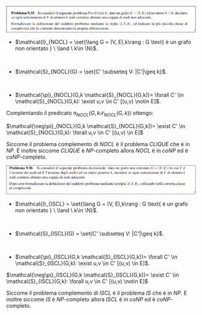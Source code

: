 ![9.35](../Screen/nocl.png)  

+ $\mathcal{I}_{NOCL} = \set{\lang G = (V, E),k\rang : G \text{ è un grafo non orientato } \ \land \ k\in \N}$.
<br>

+ $\mathcal{S}_{NOCL}(G) = \set{C' \subseteq V: |C'|\geq k}$.
<br>

+ $\mathcal{\pi}_{NOCL}(G,k \mathcal{S}_{NOCL}(G,k))= \forall C' \in \mathcal{S}_{NOCL}(G,k): \exist u,v \in C' [(u,v) \notin E]$.    

Complentando il predicato $\mathcal{\pi}_{NOCL}(G,k \mathcal{S}_{NOCL}(G,k))$ ottengo:  

$\mathcal{\neg\pi}_{NOCL}(G,k \mathcal{S}_{NOCL}(G,k))= \exist C' \in \mathcal{S}_{NOCL}(G,k): \forall u,v \in C' [(u,v) \in E]$  

Siccome il problema complemento di $NOCL$ è il problema $CLIQUE$ che è in $NP$. E inoltre siccome $CLIQUE$ è $NP$-completo allora $NOCL$ è in $coNP$ ed è $coNP$-completo.  

![9.36](../Screen/936.png)  

+ $\mathcal{I}_{ISCL} = \set{\lang G = (V, E),k\rang : G \text{ è un grafo non orientato } \ \land \ k\in \N}$.
<br>

+ $\mathcal{S}_{ISCL}(G) = \set{C' \subseteq V: |C'|\geq k}$.
<br>

+ $\mathcal{\pi}_{ISCL}(G,k \mathcal{S}_{ISCL}(G,k))= \forall C' \in \mathcal{S}_{ISCL}(G,k): \exist u,v \in C' [(u,v) \in E]$.    

$\mathcal{\neg\pi}_{ISCL}(G,k \mathcal{S}_{ISCL}(G,k))= \exist C' \in \mathcal{S}_{ISCL}(G,k): \forall u,v \in C' [(u,v) \notin E]$  

Siccome il problema complemento di $ISCL$ è il problema $IS$ che è in $NP$. E inoltre siccome $IS$ è $NP$-completo allora $ISCL$ è in $coNP$ ed è $coNP$-completo.  